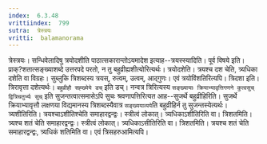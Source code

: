 ```yaml
---
index:  6.3.48
vrittiindex:  799
sutra:  त्रेस्त्रयः
vritti:  balamanorama 
---
```


त्रेस्त्रयः। सन्धिवेलादिषु त्रयोदशीति पाठात्सकारान्तोऽयमादेश इत्याह--त्रयस्स्यादिति। पूर्व विषये इति। प्राक्?शतात्सङ्ख्याशब्दे उत्तरपदे परतो, न तु बहुव्रीह्यशीत्योरित्यर्थः। त्रयोदशेति। त्रयश्च दश चेति, त्र्यधिका दशेति वा विग्रहः। सुब्लुकि त्रिशब्दस्य त्रयस्, रुत्वम्, उत्वम्, आद्गुणः। एवं त्रयोविंशतिरित्यपि। त्रिदशा इति। त्रिरावृत्ता दशेत्यर्थः। `बहुव्रीहौ सह्ख्येये डच्` इति डच्। नन्वत्र त्रिरित्यस्य `सङ्ख्यायाः क्रियाभ्यावृत्तिगणने कुत्वसुच्` `द्वित्रिचतुर्भ्यः सुच्` इति सुजन्तत्वात्समासेऽपि सुचः श्रवणापत्तिरित्यत आह--सुजर्थे बहुव्रीहिरिति। सुजर्थे क्रियाभ्यावृत्तौ लक्षणया विद्यमानस्य त्रिशब्दस्यैवात्र `सङ्ख्ययाव्यये`ति बहुव्रीहिर्न तु सुजन्तस्येत्यर्थः। त्र्यशीतिरिति। त्रयश्चाऽशीतिश्चेति समाहारद्वन्द्वः। स्त्रीत्वं लोकात्। त्र्यधिकाऽशीतिरिति वा। त्रिशतमिति। त्र्यश्च शतं चेति समाहारद्वन्द्वः। स्त्रीत्वं लोकात्। त्र्यधिकाऽसीतिरिति वा। त्रिशतमिति। त्रयश्च शतं चेति समाहारद्वन्द्वः, त्र्यधिकं शतिमिति वा। एवं त्रिसहरुआमित्यपि। 

